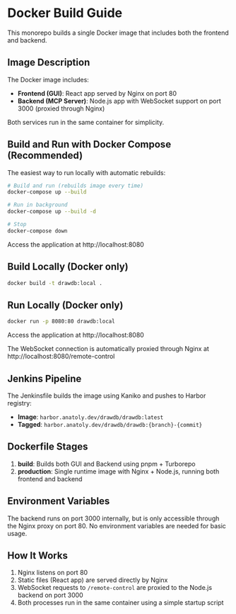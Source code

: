 # Docker Build Guide

This monorepo builds a single Docker image that includes both the frontend and backend.

## Image Description

The Docker image includes:
- **Frontend (GUI)**: React app served by Nginx on port 80
- **Backend (MCP Server)**: Node.js app with WebSocket support on port 3000 (proxied through Nginx)

Both services run in the same container for simplicity.

## Build and Run with Docker Compose (Recommended)

The easiest way to run locally with automatic rebuilds:

```bash
# Build and run (rebuilds image every time)
docker-compose up --build

# Run in background
docker-compose up --build -d

# Stop
docker-compose down
```

Access the application at http://localhost:8080

## Build Locally (Docker only)

```bash
docker build -t drawdb:local .
```

## Run Locally (Docker only)

```bash
docker run -p 8080:80 drawdb:local
```

Access the application at http://localhost:8080

The WebSocket connection is automatically proxied through Nginx at http://localhost:8080/remote-control

## Jenkins Pipeline

The Jenkinsfile builds the image using Kaniko and pushes to Harbor registry:

- **Image**: `harbor.anatoly.dev/drawdb/drawdb:latest`
- **Tagged**: `harbor.anatoly.dev/drawdb/drawdb:{branch}-{commit}`

## Dockerfile Stages

1. **build**: Builds both GUI and Backend using pnpm + Turborepo
2. **production**: Single runtime image with Nginx + Node.js, running both frontend and backend

## Environment Variables

The backend runs on port 3000 internally, but is only accessible through the Nginx proxy on port 80. No environment variables are needed for basic usage.

## How It Works

1. Nginx listens on port 80
2. Static files (React app) are served directly by Nginx
3. WebSocket requests to `/remote-control` are proxied to the Node.js backend on port 3000
4. Both processes run in the same container using a simple startup script
